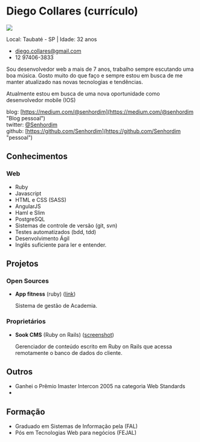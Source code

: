 # Diego Collares (currículo)

<img src="https://s.gravatar.com/avatar/f9a3243b34313b11ebc5b8a95f8a629e?s=80" />

Local: Taubaté - SP | Idade: 32 anos

* diego.collares@gmail.com
* 12 97406-3833

Sou desenvolvedor web a mais de 7 anos, trabalho sempre escutando uma boa música. Gosto muito do que faço
e sempre estou em busca de me manter atualizado nas novas tecnologias e tendências.

Atualmente estou em busca de uma nova oportunidade como desenvolvedor mobile (IOS)

blog: [https://medium.com/@senhordim](https://medium.com/@senhordim "Blog pessoal")  
twitter: [@Senhordim](http://twitter.com/Senhordim "pessoal")  
github: [https://github.com/Senhordim](https://github.com/Senhordim "pessoal")


## Conhecimentos

### Web

* Ruby
* Javascript
* HTML e CSS (SASS)
* AngularJS
* Haml e Slim
* PostgreSQL
* Sistemas de controle de versão (git, svn)
* Testes automatizados (bdd, tdd)
* Desenvolvimento Ágil
* Inglês suficiente para ler e entender.

## Projetos

### Open Sources

* **App fitness** (ruby) ([link](https://github.com/Senhordim/appfitness "github"))  

   Sistema de gestão de Academia.

### Proprietários

* **Sook CMS** (Ruby on Rails) ([screenshot](https://github.com/danillos/curriculo/raw/master/images/cms_sook.jpg "foto"))  

  Gerenciador de conteúdo escrito em Ruby on Rails que acessa remotamente o banco de dados do cliente.

## Outros

* Ganhei o Prêmio Imaster Intercon 2005 na categoria Web Standards
*

## Formação

* Graduado em Sistemas de Informação pela (FAL)
* Pós em Tecnologias Web para negócios (FEJAL)
